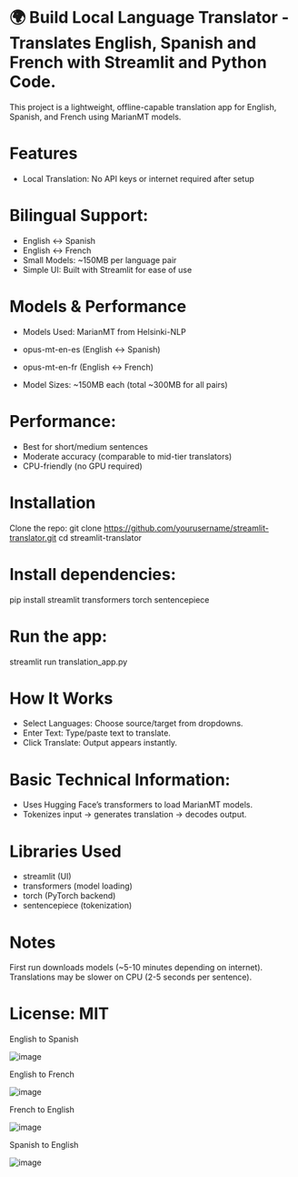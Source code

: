 # 🌍 Build Local Language Translator - Translates English, Spanish and French with Streamlit and Python Code.

This project is a lightweight, offline-capable translation app for English, Spanish, and French using MarianMT models.

# Features
- Local Translation: No API keys or internet required after setup

# Bilingual Support:
- English ↔ Spanish
- English ↔ French
- Small Models: ~150MB per language pair
- Simple UI: Built with Streamlit for ease of use

# Models & Performance
- Models Used: MarianMT from Helsinki-NLP

- opus-mt-en-es (English ↔ Spanish)
- opus-mt-en-fr (English ↔ French)

- Model Sizes: ~150MB each (total ~300MB for all pairs)

# Performance:
- Best for short/medium sentences
- Moderate accuracy (comparable to mid-tier translators)
- CPU-friendly (no GPU required)

# Installation
Clone the repo:
git clone https://github.com/yourusername/streamlit-translator.git
cd streamlit-translator

# Install dependencies:
pip install streamlit transformers torch sentencepiece

# Run the app:
streamlit run translation_app.py

# How It Works
- Select Languages: Choose source/target from dropdowns.
- Enter Text: Type/paste text to translate.
- Click Translate: Output appears instantly.

# Basic Technical Information:
- Uses Hugging Face’s transformers to load MarianMT models.
- Tokenizes input → generates translation → decodes output.

# Libraries Used
- streamlit (UI)
- transformers (model loading)
- torch (PyTorch backend)
- sentencepiece (tokenization)

# Notes
First run downloads models (~5-10 minutes depending on internet).
Translations may be slower on CPU (2-5 seconds per sentence).

# License: MIT

English to Spanish

![image](https://github.com/user-attachments/assets/87db213e-48b9-48e2-bc81-669a5cc6fc82)

English to French

![image](https://github.com/user-attachments/assets/036088b5-6527-4c42-a75a-767deaecb340)

French to English

![image](https://github.com/user-attachments/assets/a379a6dd-685f-4042-9cbc-e480b66ac36b)

Spanish to English

![image](https://github.com/user-attachments/assets/1d4a5e1d-996b-4b2b-afc3-17e548f3e6ae)










